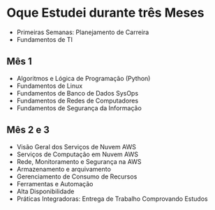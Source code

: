# Oque Estudei durante três Meses 

- Primeiras Semanas: Planejamento de Carreira 
- Fundamentos de TI
## Mês 1
- Algoritmos e Lógica de Programação (Python)
- Fundamentos de Linux
- Fundamentos de Banco de Dados SysOps
- Fundamentos de Redes de Computadores
- Fundamentos de Segurança da Informação
## Mês 2 e 3
- Visão Geral dos Serviços de Nuvem AWS
- Serviços de Computação em Nuvem AWS
- Rede, Monitoramento e Segurança na AWS
- Armazenamento e arquivamento 
- Gerenciamento de Consumo de Recursos 
- Ferramentas e Automação 
- Alta Disponibilidade 
- Práticas Integradoras: Entrega de Trabalho Comprovando Estudos
